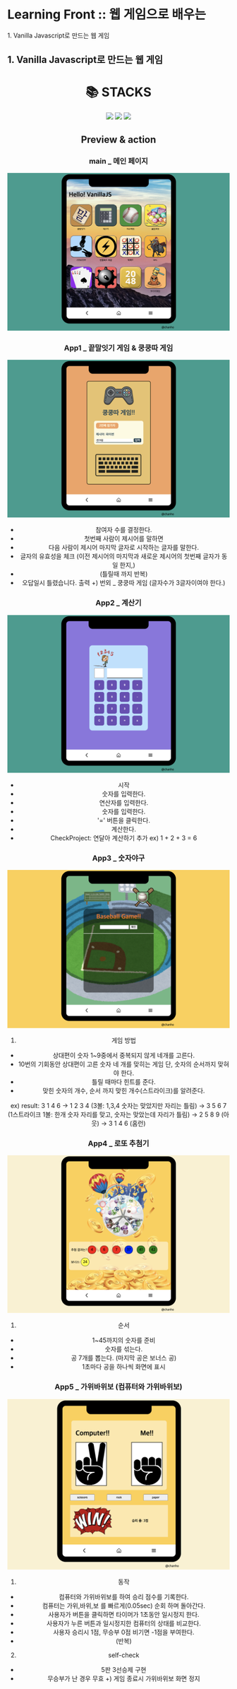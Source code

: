 # Learning Front :: 웹 게임으로 배우는

<p align="justify">
1. Vanilla Javascript로 만드는 웹 게임
</p>

## 1. Vanilla Javascript로 만드는 웹 게임

<div align=center>
<h1>📚 STACKS</h1>
<div align=center> 
  <img src="https://img.shields.io/badge/html5-E34F26?style=for-the-badge&logo=html5&logoColor=white"> 
  <img src="https://img.shields.io/badge/css-1572B6?style=for-the-badge&logo=css3&logoColor=white"> 
  <img src="https://img.shields.io/badge/javascript-F7DF1E?style=for-the-badge&logo=javascript&logoColor=black"> 
</div>

## Preview & action

### main \_ 메인 페이지

<img src="./readmeImg/js_main.png">
<br>

### App1 \_ 끝말잇기 게임 & 쿵쿵따 게임

<img src="./readmeImg/js_app1.png">
<br>

- 참여자 수를 결정한다.
- 첫번째 사람이 제시어를 말하면
- 다음 사람이 제시어 마지막 글자로 시작하는 글자를 말한다.
- 글자의 유효성을 체크 (이전 제시어의 마지막과 새로운 제시어의 첫번째 글자가 동일 한지,)
- (틀릴때 까지 반복)
- 오답일시 틀렸습니다. 출력
  +) 번외 \_ 쿵쿵따 게임 (글자수가 3글자이여야 한다.)

### App2 \_ 계산기

<img src="./readmeImg/js_app2.png">
<br>

- 시작
- 숫자를 입력한다.
- 연산자를 입력한다.
- 숫자를 입력한다.
- '=' 버튼을 클릭한다.
- 계산한다.
- CheckProject: 연달아 계산하기 추가 ex) 1 + 2 + 3 = 6

### App3 \_ 숫자야구

<img src="./readmeImg/js_app3.png">
<br>

1. 게임 방법

- 상대편이 숫자 1~9중에서 중복되지 않게 네개를 고른다.
- 10번의 기회동안 상대편이 고른 숫자 네 개를 맞히는 게임
  단, 숫자의 순서까지 맞혀야 한다.
- 틀릴 때마다 힌트를 준다.
- 맞힌 숫자의 개수, 순서 까지 맞힌 개수(스트라이크)를 알려준다.

ex) result: 3 1 4 6 -> 1 2 3 4 (3볼: 1,3,4 숫자는 맞았지만 자리는 틀림)
-> 3 5 6 7 (1스트라이크 1볼: 한개 숫자 자리를 맞고, 숫자는 맞았는데 자리가 틀림)
-> 2 5 8 9 (아웃) -> 3 1 4 6 (홈런)

### App4 \_ 로또 추첨기

<img src="./readmeImg/js_app4.png">
<br>

1. 순서

- 1~45까지의 숫자를 준비
- 숫자를 섞는다.
- 공 7개를 뽑는다. (마지막 공은 보너스 공)
- 1초마다 공을 하나씩 화면에 표시

### App5 \_ 가위바위보 (컴퓨터와 가위바위보)

<img src="./readmeImg/js_app5.png">
<br>

1. 동작

- 컴퓨터와 가위바위보를 하여 승리 점수를 기록한다.
- 컴퓨터는 가위,바위,보 를 빠르게(0.05sec) 순회 하며 돌아간다.
- 사용자가 버튼을 클릭하면 타이머가 1초동안 일시정지 한다.
- 사용자가 누른 버튼과 일시정지한 컴퓨터의 상태를 비교한다.
- 사용자 승리시 1점, 무승부 0점 비기면 -1점을 부여한다.
- (반복)

2. self-check

- 5판 3선승제 구현
- 무승부가 난 경우 무효
+) 게임 종료시 가위바위보 화면 정지
</div>
